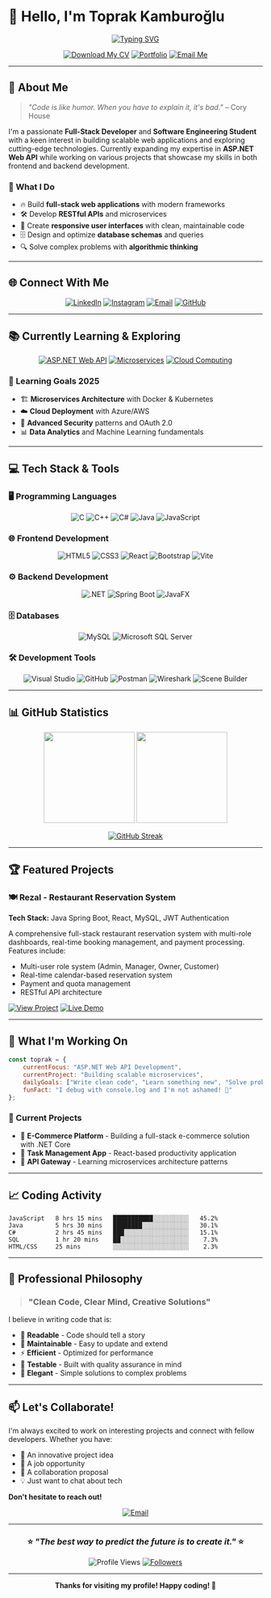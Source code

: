 # 👋 Hello, I'm Toprak Kamburoğlu

<div align="center">
  
[![Typing SVG](https://readme-typing-svg.herokuapp.com?font=Fira+Code&weight=600&size=28&pause=1000&color=2E9EF7&center=true&vCenter=true&width=600&lines=Full-Stack+Developer;Software+Engineering+Student;Passionate+Problem+Solver;Always+Learning+New+Technologies)](https://git.io/typing-svg)

</div>

<div align="center">
  
[![Download My CV](https://img.shields.io/badge/📄%20Download%20CV-A52A2A?style=for-the-badge&logo=adobe-acrobat-reader&logoColor=white)](https://github.com/TOPRAKKAMBUROGLU2002/TOPRAKKAMBUROGLU2002/blob/main/Toprak%20Kamburo%C4%9Flu%20CV.pdf)
[![Portfolio](https://img.shields.io/badge/🌐%20Portfolio-FF5722?style=for-the-badge&logo=google-chrome&logoColor=white)](#)
[![Email Me](https://img.shields.io/badge/📧%20Email%20Me-D14836?style=for-the-badge&logo=gmail&logoColor=white)](mailto:toprakkamburoglu@gmail.com)

</div>

---

## 🚀 About Me

> *"Code is like humor. When you have to explain it, it's bad."* – Cory House

I'm a passionate **Full-Stack Developer** and **Software Engineering Student** with a keen interest in building scalable web applications and exploring cutting-edge technologies. Currently expanding my expertise in **ASP.NET Web API** while working on various projects that showcase my skills in both frontend and backend development.

### 🎯 What I Do
- 🔥 Build **full-stack web applications** with modern frameworks
- 🛠️ Develop **RESTful APIs** and microservices
- 📱 Create **responsive user interfaces** with clean, maintainable code
- 🗄️ Design and optimize **database schemas** and queries
- 🔍 Solve complex problems with **algorithmic thinking**

---

## 🌐 Connect With Me

<div align="center">

[![LinkedIn](https://img.shields.io/badge/LinkedIn-0077B5?style=for-the-badge&logo=linkedin&logoColor=white)](https://www.linkedin.com/in/toprak-kamburoğlu-627636293)
[![Instagram](https://img.shields.io/badge/Instagram-E4405F?style=for-the-badge&logo=instagram&logoColor=white)](https://instagram.com/toprakkamburoglu)
[![Email](https://img.shields.io/badge/Gmail-D14836?style=for-the-badge&logo=gmail&logoColor=white)](mailto:toprakkamburoglu@gmail.com)
[![GitHub](https://img.shields.io/badge/GitHub-100000?style=for-the-badge&logo=github&logoColor=white)](https://github.com/TOPRAKKAMBUROGLU2002)

</div>

---

## 📚 Currently Learning & Exploring

<div align="center">

[![ASP.NET Web API](https://img.shields.io/badge/ASP.NET%20Web%20API-512BD4?style=for-the-badge&logo=dotnet&logoColor=white)](https://learn.microsoft.com/en-us/aspnet/web-api/)
[![Microservices](https://img.shields.io/badge/Microservices-FF6B6B?style=for-the-badge&logo=kubernetes&logoColor=white)](#)
[![Cloud Computing](https://img.shields.io/badge/Cloud%20Computing-4285F4?style=for-the-badge&logo=google-cloud&logoColor=white)](#)

</div>

### 🎯 Learning Goals 2025
- 🏗️ **Microservices Architecture** with Docker & Kubernetes
- ☁️ **Cloud Deployment** with Azure/AWS
- 🔐 **Advanced Security** patterns and OAuth 2.0
- 📊 **Data Analytics** and Machine Learning fundamentals

---

## 💻 Tech Stack & Tools

### 🖥️ Programming Languages
<div align="center">

![C](https://img.shields.io/badge/C-00599C?style=for-the-badge&logo=c&logoColor=white)
![C++](https://img.shields.io/badge/C++-00599C?style=for-the-badge&logo=cplusplus&logoColor=white)
![C#](https://img.shields.io/badge/C%23-239120?style=for-the-badge&logo=csharp&logoColor=white)
![Java](https://img.shields.io/badge/Java-ED8B00?style=for-the-badge&logo=openjdk&logoColor=white)
![JavaScript](https://img.shields.io/badge/JavaScript-F7DF1E?style=for-the-badge&logo=javascript&logoColor=black)

</div>

### 🌐 Frontend Development
<div align="center">

![HTML5](https://img.shields.io/badge/HTML5-E34F26?style=for-the-badge&logo=html5&logoColor=white)
![CSS3](https://img.shields.io/badge/CSS3-1572B6?style=for-the-badge&logo=css3&logoColor=white)
![React](https://img.shields.io/badge/React-20232A?style=for-the-badge&logo=react&logoColor=61DAFB)
![Bootstrap](https://img.shields.io/badge/Bootstrap-7952B3?style=for-the-badge&logo=bootstrap&logoColor=white)
![Vite](https://img.shields.io/badge/Vite-646CFF?style=for-the-badge&logo=vite&logoColor=white)

</div>

### ⚙️ Backend Development
<div align="center">

![.NET](https://img.shields.io/badge/.NET-512BD4?style=for-the-badge&logo=dotnet&logoColor=white)
![Spring Boot](https://img.shields.io/badge/Spring%20Boot-6DB33F?style=for-the-badge&logo=spring-boot&logoColor=white)
![JavaFX](https://img.shields.io/badge/JavaFX-ED8B00?style=for-the-badge&logo=openjdk&logoColor=white)

</div>

### 🗄️ Databases
<div align="center">

![MySQL](https://img.shields.io/badge/MySQL-4479A1?style=for-the-badge&logo=mysql&logoColor=white)
![Microsoft SQL Server](https://img.shields.io/badge/SQL%20Server-CC2927?style=for-the-badge&logo=microsoftsqlserver&logoColor=white)

</div>

### 🛠️ Development Tools
<div align="center">

![Visual Studio](https://img.shields.io/badge/Visual%20Studio-5C2D91?style=for-the-badge&logo=visualstudio&logoColor=white)
![GitHub](https://img.shields.io/badge/GitHub-181717?style=for-the-badge&logo=github&logoColor=white)
![Postman](https://img.shields.io/badge/Postman-FF6C37?style=for-the-badge&logo=postman&logoColor=white)
![Wireshark](https://img.shields.io/badge/Wireshark-1679A7?style=for-the-badge&logo=wireshark&logoColor=white)
![Scene Builder](https://img.shields.io/badge/Scene%20Builder-00B0B9?style=for-the-badge&logo=gluon&logoColor=white)

</div>

---

## 📊 GitHub Statistics

<div align="center">
  
<img height="180em" src="https://github-readme-stats.vercel.app/api?username=TOPRAKKAMBUROGLU2002&show_icons=true&theme=tokyonight&include_all_commits=true&count_private=true"/>
<img height="180em" src="https://github-readme-stats.vercel.app/api/top-langs/?username=TOPRAKKAMBUROGLU2002&layout=compact&langs_count=8&theme=tokyonight"/>

</div>

<div align="center">
  
[![GitHub Streak](https://streak-stats.demolab.com/?user=TOPRAKKAMBUROGLU2002&theme=tokyonight)](https://git.io/streak-stats)

</div>

---

## 🏆 Featured Projects

### 🍽️ Rezal - Restaurant Reservation System
**Tech Stack:** Java Spring Boot, React, MySQL, JWT Authentication

A comprehensive full-stack restaurant reservation system with multi-role dashboards, real-time booking management, and payment processing. Features include:
- Multi-user role system (Admin, Manager, Owner, Customer)
- Real-time calendar-based reservation system
- Payment and quota management
- RESTful API architecture

[![View Project](https://img.shields.io/badge/View%20Project-2ea44f?style=for-the-badge&logo=github&logoColor=white)](#)
[![Live Demo](https://img.shields.io/badge/Live%20Demo-blue?style=for-the-badge&logo=google-chrome&logoColor=white)](#)

---

## 🎯 What I'm Working On

```javascript
const toprak = {
    currentFocus: "ASP.NET Web API Development",
    currentProject: "Building scalable microservices",
    dailyGoals: ["Write clean code", "Learn something new", "Solve problems"],
    funFact: "I debug with console.log and I'm not ashamed! 🐛"
};
```

### 🔭 Current Projects
- 🚀 **E-Commerce Platform** - Building a full-stack e-commerce solution with .NET Core
- 📱 **Task Management App** - React-based productivity application
- 🤖 **API Gateway** - Learning microservices architecture patterns

---

## 📈 Coding Activity

<!--START_SECTION:waka-->
```text
JavaScript   8 hrs 15 mins   ███████████░░░░░░░░░░   45.2%
Java         5 hrs 30 mins   ████████░░░░░░░░░░░░░   30.1%
C#           2 hrs 45 mins   ███░░░░░░░░░░░░░░░░░░   15.1%
SQL          1 hr 20 mins    ██░░░░░░░░░░░░░░░░░░░    7.3%
HTML/CSS     25 mins         ░░░░░░░░░░░░░░░░░░░░░    2.3%
```
<!--END_SECTION:waka-->

---

## 🌟 Professional Philosophy

> ### "Clean Code, Clear Mind, Creative Solutions"

I believe in writing code that is:
- 📖 **Readable** - Code should tell a story
- 🔧 **Maintainable** - Easy to update and extend
- ⚡ **Efficient** - Optimized for performance
- 🧪 **Testable** - Built with quality assurance in mind
- 🎨 **Elegant** - Simple solutions to complex problems

---

## 📫 Let's Collaborate!

I'm always excited to work on interesting projects and connect with fellow developers. Whether you have:

- 🚀 An innovative project idea
- 💼 A job opportunity
- 🤝 A collaboration proposal
- 💡 Just want to chat about tech

**Don't hesitate to reach out!**

<div align="center">

[![Email](https://img.shields.io/badge/toprakkamburoglu@gmail.com-D14836?style=for-the-badge&logo=gmail&logoColor=white)](mailto:toprakkamburoglu@gmail.com)

</div>

---

<div align="center">

### ⭐ *"The best way to predict the future is to create it."* ⭐

![Profile Views](https://komarev.com/ghpvc/?username=TOPRAKKAMBUROGLU2002&color=blue&style=for-the-badge)
[![Followers](https://img.shields.io/github/followers/TOPRAKKAMBUROGLU2002?style=for-the-badge&color=blue&labelColor=black)](https://github.com/TOPRAKKAMBUROGLU2002?tab=followers)

</div>

---

<div align="center">
  
**Thanks for visiting my profile! Happy coding! 🚀**

</div>
